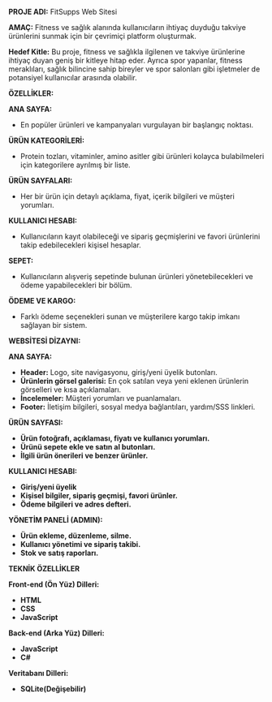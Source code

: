 **PROJE ADI:** FitSupps Web Sitesi

**AMAÇ:** Fitness ve sağlık alanında kullanıcıların ihtiyaç duyduğu takviye ürünlerini sunmak için bir çevrimiçi platform oluşturmak.

**Hedef Kitle:**
Bu proje, fitness ve sağlıkla ilgilenen ve takviye ürünlerine ihtiyaç duyan geniş bir kitleye hitap eder. Ayrıca spor yapanlar, fitness meraklıları, sağlık bilincine sahip bireyler ve spor salonları gibi işletmeler de potansiyel kullanıcılar arasında olabilir.

**ÖZELLİKLER:**

**ANA SAYFA:** 
- En popüler ürünleri ve kampanyaları vurgulayan bir başlangıç noktası.

**ÜRÜN KATEGORİLERİ:** 
- Protein tozları, vitaminler, amino asitler gibi ürünleri kolayca bulabilmeleri için kategorilere ayrılmış bir liste.

**ÜRÜN SAYFALARI:** 
- Her bir ürün için detaylı açıklama, fiyat, içerik bilgileri ve müşteri yorumları.

**KULLANICI HESABI:** 
- Kullanıcıların kayıt olabileceği ve sipariş geçmişlerini ve favori ürünlerini takip edebilecekleri kişisel hesaplar.

**SEPET:** 
- Kullanıcıların alışveriş sepetinde bulunan ürünleri yönetebilecekleri ve ödeme yapabilecekleri bir bölüm.

**ÖDEME VE KARGO:** 
- Farklı ödeme seçenekleri sunan ve müşterilere kargo takip imkanı sağlayan bir sistem.

**WEBSİTESİ DİZAYNI:**

**ANA SAYFA:**
- **Header:** Logo, site navigasyonu, giriş/yeni üyelik butonları.
- **Ürünlerin görsel galerisi:** En çok satılan veya yeni eklenen ürünlerin görselleri ve kısa açıklamaları.
- **İncelemeler:** Müşteri yorumları ve puanlamaları.
- **Footer:** İletişim bilgileri, sosyal medya bağlantıları, yardım/SSS linkleri.

**ÜRÜN SAYFASI:**
- **Ürün fotoğrafı, açıklaması, fiyatı ve kullanıcı yorumları.**
- **Ürünü sepete ekle ve satın al butonları.**
- **İlgili ürün önerileri ve benzer ürünler.**

**KULLANICI HESABI:**
- **Giriş/yeni üyelik**
- **Kişisel bilgiler, sipariş geçmişi, favori ürünler.**
- **Ödeme bilgileri ve adres defteri.**

**YÖNETİM PANELİ (ADMIN):**
- **Ürün ekleme, düzenleme, silme.**
- **Kullanıcı yönetimi ve sipariş takibi.**
- **Stok ve satış raporları.**

**TEKNİK ÖZELLİKLER**

**Front-end (Ön Yüz) Dilleri:**
- **HTML**
- **CSS**
- **JavaScript**

**Back-end (Arka Yüz) Dilleri:**
- **JavaScript**
- **C#**

**Veritabanı Dilleri:**
- **SQLite(Değişebilir)**
